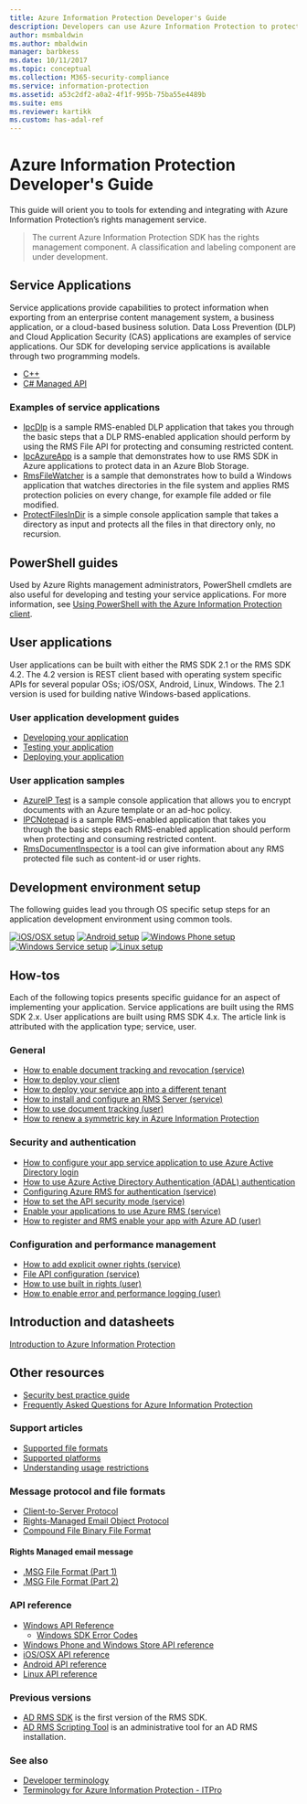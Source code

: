 ```yaml
---
title: Azure Information Protection Developer's Guide
description: Developers can use Azure Information Protection to protect and manage files of all types
author: msmbaldwin
ms.author: mbaldwin
manager: barbkess
ms.date: 10/11/2017
ms.topic: conceptual
ms.collection: M365-security-compliance
ms.service: information-protection
ms.assetid: a53c2df2-a0a2-4f1f-995b-75ba55e4489b
ms.suite: ems
ms.reviewer: kartikk
ms.custom: has-adal-ref
---
```

# Azure Information Protection Developer's Guide

This guide will orient you to tools for extending and integrating with Azure Information Protection’s rights management service.

>The current Azure Information Protection SDK has the rights management component. A classification and labeling component are under development.

## Service Applications

Service applications provide capabilities to protect information when exporting from an enterprise content management system, a business application, or a cloud-based business solution. Data Loss Prevention (DLP) and Cloud Application Security (CAS) applications are examples of service applications. Our SDK for developing service applications is available through two programming models.

- [C++](https://www.microsoft.com/download/details.aspx?id=38397)
- [C# Managed API](https://github.com/Azure-Samples/Azure-Information-Protection-Samples/tree/master/IpcManagedAPI)

### Examples of service applications

- [IpcDlp](https://github.com/Azure-Samples/active-directory-dotnet-rms) is a sample RMS-enabled DLP application that takes you through the basic steps that a DLP RMS-enabled application should perform by using the RMS File API for protecting and consuming restricted content.
- [IpcAzureApp](https://github.com/Azure-Samples/active-directory-dotnet-rms) is a sample that demonstrates how to use RMS SDK in Azure applications to protect data in an Azure Blob Storage.
- [RmsFileWatcher](https://github.com/Azure-Samples/active-directory-dotnet-rms) is a sample that demonstrates how to build a Windows application that watches directories in the file system and applies RMS protection policies on every change, for example file added or file modified.
- [ProtectFilesInDir](https://github.com/Azure-Samples/Azure-Information-Protection-Samples/tree/master/ProtectFilesInDir) is a simple console application sample that takes a directory as input and protects all the files in that directory only, no recursion.

## PowerShell guides

Used by Azure Rights management administrators, PowerShell cmdlets are also useful for developing and testing your service applications. For more information, see [Using PowerShell with the Azure Information Protection client](/azure/information-protection/rms-client/client-admin-guide-powershell).

## User applications

User applications can be built with either the RMS SDK 2.1 or the RMS SDK 4.2.
The 4.2 version is REST client based with operating system specific APIs for several popular OSs; iOS/OSX, Android, Linux, Windows. The 2.1 version is used for building native Windows-based applications.

### User application development guides

- [Developing your application](developing-your-application.md)
- [Testing your application](how-to-set-up-your-test-environment.md)
- [Deploying your application](deploying-your-application.md)

### User application samples

- [AzureIP Test](https://github.com/Azure-Samples/Azure-Information-Protection-Samples/tree/master/AzureIP_Test) is a sample console application that allows you to encrypt documents with an Azure template or an ad-hoc policy.
- [IPCNotepad](https://github.com/Azure-Samples/Azure-Information-Protection-Samples/tree/master/AzureIP_Test) is a sample RMS-enabled application that takes you through the basic steps each RMS-enabled application should perform when protecting and consuming restricted content.
- [RmsDocumentInspector](https://github.com/Azure-Samples/active-directory-dotnet-rms) is a tool can give information about any RMS protected file such as content-id or user rights.

## Development environment setup

The following guides lead you through OS specific setup steps for an application development environment using common tools.

[![iOS/OSX setup](../media/develop/ios-icon.png)](ios-sdk.md)
[![Android setup](../media/develop/android-icon.png)](android-sdk.md)
[![Windows Phone setup](../media/develop/windows-phone-icon.png)](windows-phone-apps.md)
[![Windows Service setup](../media/develop/windows-icon.png)](install-the-rms-sdk.md)
[![Linux setup](../media/develop/linux-icon.png)](linux-setup.md)


## How-tos

Each of the following topics presents specific guidance for an aspect of implementing your application. Service applications are built using the RMS SDK 2.x. User applications are built using RMS SDK 4.x. The article link is attributed with the application type; service, user.

### General

- [How to enable document tracking and revocation (service)](tracking-content.md)
- [How to deploy your client](../rms-client/client-deployment-notes.md)
- [How to deploy your service app into a different tenant](how-to-deploy-app.md)
- [How to install and configure an RMS Server (service)](how-to-install-and-configure-an-rms-server.md)
- [How to use document tracking (user)](how-to-use-document-tracking.md)
- [How to renew a symmetric key in Azure Information Protection](how-to-renew-symmetric-key.md)

### Security and authentication

- [How to configure your app service application to use Azure Active Directory login](https://docs.microsoft.com/azure/app-service-mobile/app-service-mobile-how-to-configure-active-directory-authentication)
- [How to use Azure Active Directory Authentication (ADAL) authentication](how-to-use-adal-authentication.md)
- [Configuring Azure RMS for authentication (service)](adal-auth.md)
- [How to set the API security mode (service)](setting-the-api-security-mode-api-mode.md)
- [Enable your applications to use Azure RMS (service)](how-to-use-file-api-with-aadrm-cloud.md)
- [How to register and RMS enable your app with Azure AD (user)](authentication-integration.md)

### Configuration and performance management

- [How to add explicit owner rights (service)](add-explicit-owner-rights.md)
- [File API configuration (service)](file-api-configuration.md)
- [How to use built in rights (user)](built-in-rights-usage-restriction-reference.md)
- [How to enable error and performance logging (user)](enabling-logging.md)

## Introduction and datasheets

[Introduction to Azure Information Protection](https://www.microsoft.com/cloud-platform/azure-information-protection)

## Other resources

- [Security best practice guide](security-guidelines.md)
- [Frequently Asked Questions for Azure Information Protection](/azure/information-protection/faqs)

### Support articles

- [Supported file formats](supported-file-formats.md)
- [Supported platforms](supported-platforms.md)
- [Understanding usage restrictions](understanding-usage-restrictions.md)

### Message protocol and file formats

- [Client-to-Server Protocol](https://msdn.microsoft.com/library/cc243191.aspx)
- [Rights-Managed Email Object Protocol](https://msdn.microsoft.com/library/cc463909(v=EXCHG.80).aspx)
- [Compound File Binary File Format](https://msdn.microsoft.com/library/dd942138.aspx)

#### Rights Managed email message

- [.MSG File Format (Part 1)](https://blogs.msdn.microsoft.com/openspecification/2009/11/06/msg-file-format-part-1/)
- [.MSG File Format (Part 2)](https://blogs.msdn.microsoft.com/openspecification/2010/06/20/msg-file-format-rights-managed-email-message-part-2/)

### API reference

- [Windows API Reference](https://msdn.microsoft.com/library/hh535292.aspx)
  - [Windows SDK Error Codes](https://msdn.microsoft.com/library/hh535248.aspx)
- [Windows Phone and Windows Store API reference](https://msdn.microsoft.com/library/dn891914.aspx)
- [iOS/OSX API reference](https://msdn.microsoft.com/library/dn758306.aspx)
- [Android API reference](https://msdn.microsoft.com/library/dn758245.aspx)
- [Linux API reference](https://azuread.github.io/rms-sdk-for-cpp/annotated.html)

### Previous versions

- [AD RMS SDK](https://msdn.microsoft.com/library/cc530379.aspx) is the first version of the RMS SDK.
- [AD RMS Scripting Tool](https://msdn.microsoft.com/library/bb968797.aspx) is an administrative tool for an AD RMS installation.

### See also

- [Developer terminology](terms.md)
- [Terminology for Azure Information Protection - ITPro](../terminology.md)
